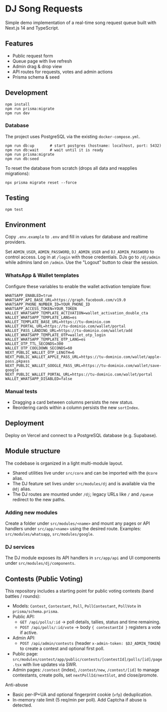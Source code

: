 # DJ Song Requests

Simple demo implementation of a real-time song request queue built with Next.js 14 and TypeScript.

## Features
- Public request form
- Queue page with live refresh
- Admin drag & drop view
- API routes for requests, votes and admin actions
- Prisma schema & seed

## Development
```
npm install
npm run prisma:migrate
npm run dev
```

### Database
The project uses PostgreSQL via the existing `docker-compose.yml`.

```
npm run db:up       # start postgres (hostname: localhost, port: 5432)
npm run db:wait     # wait until it is ready
npm run prisma:migrate
npm run db:seed
```

To reset the database from scratch (drops all data and reapplies migrations):

```
npx prisma migrate reset --force
```

## Testing
```
npm test
```

## Environment
Copy `.env.example` to `.env` and fill in values for database and realtime providers.

Set `ADMIN_USER`, `ADMIN_PASSWORD`, `DJ_ADMIN_USER` and `DJ_ADMIN_PASSWORD` to control access.
Log in at `/login` with those credentials. DJs go to `/dj/admin` while admins land on `/admin`. Use the "Logout" button to clear the session.

### WhatsApp & Wallet templates

Configure these variables to enable the wallet activation template flow:

```
WHATSAPP_ENABLED=true
WHATSAPP_API_BASE_URL=https://graph.facebook.com/v19.0
WHATSAPP_PHONE_NUMBER_ID=YOUR_PHONE_ID
WHATSAPP_ACCESS_TOKEN=YOUR_TOKEN
WALLET_WHATSAPP_TEMPLATE_ACTIVATION=wallet_activation_double_cta
WALLET_WHATSAPP_TEMPLATE_LANG=es
WALLET_TEMPLATE_BASE_URL=https://tu-dominio.com
WALLET_PORTAL_URL=https://tu-dominio.com/wallet/portal
WALLET_PASS_LANDING_URL=https://tu-dominio.com/wallet/add
WALLET_WHATSAPP_TEMPLATE_OTP=wallet_otp_login
WALLET_WHATSAPP_TEMPLATE_OTP_LANG=es
WALLET_OTP_TTL_SECONDS=300
WALLET_OTP_COOLDOWN_SECONDS=60
NEXT_PUBLIC_WALLET_OTP_LENGTH=6
NEXT_PUBLIC_WALLET_APPLE_PASS_URL=https://tu-dominio.com/wallet/apple-pass.pkpass
NEXT_PUBLIC_WALLET_GOOGLE_PASS_URL=https://tu-dominio.com/wallet/save-google
NEXT_PUBLIC_WALLET_PORTAL_URL=https://tu-dominio.com/wallet/portal
WALLET_WHATSAPP_DISABLED=false
```

### Manual tests
- Dragging a card between columns persists the new status.
- Reordering cards within a column persists the new `sortIndex`.

## Deployment
Deploy on Vercel and connect to a PostgreSQL database (e.g. Supabase).

## Module structure

The codebase is organized in a light multi-module layout.

- Shared utilities live under `src/core` and can be imported with the `@core` alias.
- The DJ feature set lives under `src/modules/dj` and is available via the `@dj` alias.
- The DJ routes are mounted under `/dj`; legacy URLs like `/` and `/queue` redirect to the new paths.

### Adding new modules

Create a folder under `src/modules/<name>` and mount any pages or API handlers under `src/app/<name>` using the desired route. Examples: `src/modules/whatsapp`, `src/modules/google`.

### DJ services

The DJ module exposes its API handlers in `src/app/api` and UI components under `src/modules/dj/components`.

## Contests (Public Voting)

This repository includes a starting point for public voting contests (band battles / rounds):

- Models: `Contest`, `Contestant`, `Poll`, `PollContestant`, `PollVote` in `prisma/schema.prisma`.
- Public API:
  - `GET /api/polls/:id` → poll details, tallies, status and time remaining.
  - `POST /api/polls/:id/vote` → body `{ contestantId }` registers a vote if active.
- Admin API:
  - `POST /api/admin/contests` (header `x-admin-token: $DJ_ADMIN_TOKEN`) to create a contest and optional first poll.
- Public page: `src/modules/contest/app/public/contests/[contestId]/polls/[id]/page.tsx` with live updates via SWR.
 - Admin pages: `/contest` (index), `/contest/new`, `/contest/[id]` to manage contestants, create polls, set `nextPollId/nextSlot`, and close/promote.

Anti-abuse
- Basic per-IP+UA and optional fingerprint cookie (`vfp`) deduplication.
- In-memory rate limit (5 req/min per poll). Add Captcha if abuse is detected.
